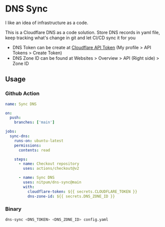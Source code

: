 # DNS Sync

I like an idea of infrastructure as a code.

This is a Cloudflare DNS as a code solution. Store DNS records in yaml file, keep tracking what's change in git and let CI/CD sync it for you

- DNS Token can be create at [Cloudflare API Token](https://dash.cloudflare.com/profile/api-tokens) (My profile > API Tokens > Create Token)
- DNS Zone ID can be found at Websites > Overview > API (Right side) > Zone ID

## Usage

### Github Action

```yaml
name: Sync DNS

on:
  push:
    branches: ['main']

jobs:
  sync-dns:
    runs-on: ubuntu-latest
    permissions:
      contents: read

    steps:
      - name: Checkout repository
        uses: actions/checkout@v2

      - name: Sync DNS
        uses: nitpum/dns-sync@main
        with:
          cloudflare-token: ${{ secrets.CLOUDFLARE_TOKEN }}
          dns-zone-id: ${{ secrets.DNS_ZONE_ID }}
```

### Binary

```bash
dns-sync <DNS_TOKEN> <DNS_ZONE_ID> config.yaml
```
